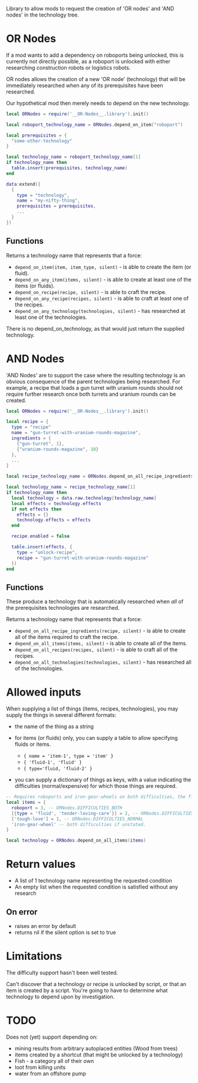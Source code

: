 Library to allow mods to request the creation of 'OR nodes' and 'AND nodes' in the technology tree.

# OR Nodes

If a mod wants to add a dependency on roboports being unlocked, this is currently not directly possible, as a roboport is unlocked with either researching construction robots or logistics robots.

OR nodes allows the creation of a new 'OR node' (technology) that will be immediately researched when any of its prerequisites have been researched.

Our hypothetical mod then merely needs to depend on the new technology.

```lua
local ORNodes = require('__OR-Nodes__.library').init()

local roboport_technology_name = ORNodes.depend_on_item("roboport")

local prerequisites = {
  "some-other-technology"
}

local technology_name = roboport_technology_name[1]
if technology_name then
  table.insert(prerequisites, technology_name)
end

data:extend({
  {
    type = "technology",
    name = "my-nifty-thing",
    prerequisites = prerequisites,
    ...
  }
})
```

## Functions

Returns a technology name that represents that a force:

* `depend_on_item(item, item_type, silent)` - is able to create the item (or fluid).
* `depend_on_any_item(items, silent)` - is able to create at least one of the items (or fluids).
* `depend_on_recipe(recipe, silent)` - is able to craft the recipe.
* `depend_on_any_recipe(recipes, silent)` - is able to craft at least one of the recipes.
* `depend_on_any_technology(technologies, silent)` - has researched at least one of the technologies.

There is no depend_on_technology, as that would just return the supplied technology.

# AND Nodes

'AND Nodes' are to support the case where the resulting technology is an obvious consequence of the parent technologies being researched. For example, a recipe that loads a gun turret with uranium rounds should not require further research once both turrets and uranium rounds can be created.

```lua
local ORNodes = require('__OR-Nodes__.library').init()

local recipe = {
  type = "recipe"
  name = "gun-turret-with-uranium-rounds-magazine",
  ingredients = {
    {"gun-turret", 1},
    {"uranium-rounds-magazine", 10}
  },
  ...
}

local recipe_technology_name = ORNodes.depend_on_all_recipe_ingredients(recipe)

local technology_name = recipe_technology_name[1]
if technology_name then
  local technology = data.raw.technology[technology_name]
  local effects = technology.effects
  if not effects then
    effects = {}
    technology.effects = effects
  end

  recipe.enabled = false

  table.insert(effects, {
    type = "unlock-recipe",
    recipe = "gun-turret-with-uranium-rounds-magazine"
  })
end
```

## Functions

These produce a technology that is automatically researched when *all* of the prerequisites technologies are researched.

Returns a technology name that represents that a force:

* `depend_on_all_recipe_ingredients(recipe, silent)` - is able to create all of the items required to craft the recipe.
* `depend_on_all_items(items, silent)` - is able to create all of the items.
* `depend_on_all_recipes(recipes, silent)` - is able to craft all of the recipes.
* `depend_on_all_technologies(technologies, silent)` - has researched all of the technologies.

# Allowed inputs

When supplying a list of things (items, recipes, technologies), you may supply the things in several different formats:

* the name of the thing as a string
* for items (or fluids) only, you can supply a table to allow specifying fluids or items.

  * `{ name = 'item-1', type = 'item' }`
  * `{ 'fluid-1', 'fluid' }`
  * `{ type='fluid, 'fluid-2' }`

* you can supply a dictionary of things as keys, with a value indicating the difficulties (normal/expensive) for which those things are required.

```lua
-- Requires roboports and iron-gear-wheels on both difficulties, the fluid tender-loving-care for expensive, and the item tough-love in normal
local items = {
  roboport = 3, -- ORNodes.DIFFICULTIES_BOTH
  [{type = 'fluid', 'tender-loving-care'}] = 2, -- ORNodes.DIFFICULTIES_EXPENSIVE
  ['tough-love'] = 1, -- ORNodes.DIFFICULTIES_NORMAL
  'iron-gear-wheel' -- both difficulties if unstated.
}

local technology = ORNodes.depend_on_all_items(items)
```

# Return values

* A list of 1 technology name representing the requested condition
* An empty list when the requested condition is satisfied without any research

## On error

* raises an error by default
* returns nil if the silent option is set to true

# Limitations

The difficulty support hasn't been well tested.

Can't discover that a technology or recipe is unlocked by script, or that an item is created by a script. You're going to have to determine what technology to depend upon by investigation.

# TODO

Does not (yet) support depending on:

* mining results from arbitrary autoplaced entities (Wood from trees)
* items created by a shortcut (that might be unlocked by a technology)
* Fish - a category all of their own
* loot from killing units
* water from an offshore pump
